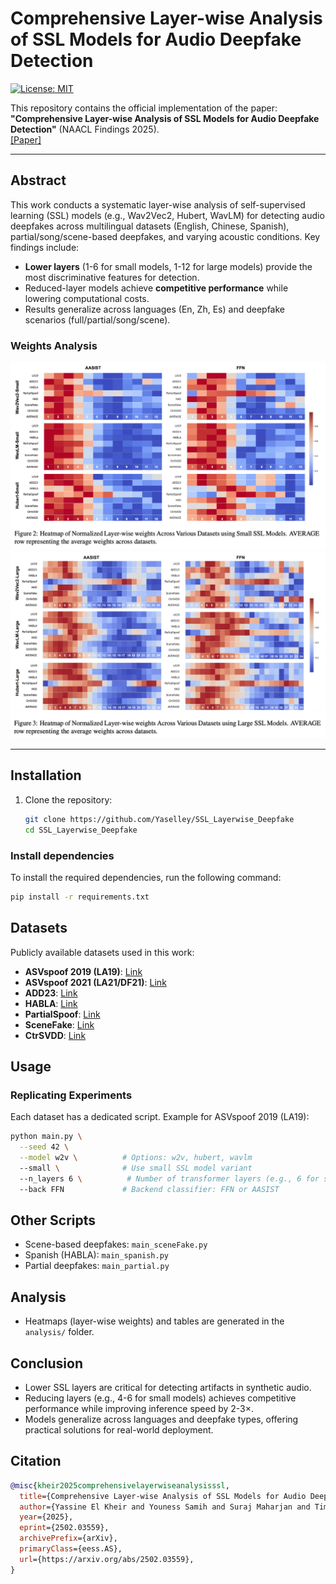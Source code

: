 # Comprehensive Layer-wise Analysis of SSL Models for Audio Deepfake Detection

[![License: MIT](https://img.shields.io/badge/License-MIT-yellow.svg)](https://opensource.org/licenses/MIT)

This repository contains the official implementation of the paper:  
**"Comprehensive Layer-wise Analysis of SSL Models for Audio Deepfake Detection"** (NAACL Findings 2025).  
[[Paper]](https://arxiv.org/abs/2502.03559) 

---

## Abstract
This work conducts a systematic layer-wise analysis of self-supervised learning (SSL) models (e.g., Wav2Vec2, Hubert, WavLM) for detecting audio deepfakes across multilingual datasets (English, Chinese, Spanish), partial/song/scene-based deepfakes, and varying acoustic conditions. Key findings include:
- **Lower layers** (1-6 for small models, 1-12 for large models) provide the most discriminative features for detection.
- Reduced-layer models achieve **competitive performance** while lowering computational costs.
- Results generalize across languages (En, Zh, Es) and deepfake scenarios (full/partial/song/scene).

### Weights Analysis
![Figure 1](analysis/SMALL.png)
![Figure 2](analysis/LARGE.png)

---

## Installation
1. Clone the repository:
   ```bash
   git clone https://github.com/Yaselley/SSL_Layerwise_Deepfake
   cd SSL_Layerwise_Deepfake
   ```
   

### Install dependencies

To install the required dependencies, run the following command:

```bash
pip install -r requirements.txt
```

## Datasets

Publicly available datasets used in this work:

- **ASVspoof 2019 (LA19)**: [Link](https://www.asvspoof.org/index2019.html)
- **ASVspoof 2021 (LA21/DF21)**: [Link](https://www.asvspoof.org/index2021.html)
- **ADD23**: [Link](http://addchallenge.cn/)
- **HABLA**: [Link](https://www.isca-archive.org/interspeech_2023/tamayoflorez23_interspeech.pdf)
- **PartialSpoof**: [Link](https://github.com/nii-yamagishilab/PartialSpoof)
- **SceneFake**: [Link](https://arxiv.org/abs/2211.06073)
- **CtrSVDD**: [Link](https://arxiv.org/abs/2406.02438)

## Usage

### Replicating Experiments

Each dataset has a dedicated script. Example for ASVspoof 2019 (LA19):

```bash
python main.py \
  --seed 42 \
  --model w2v \          # Options: w2v, hubert, wavlm
  --small \              # Use small SSL model variant
  --n_layers 6 \          # Number of transformer layers (e.g., 6 for small models)
  --back FFN             # Backend classifier: FFN or AASIST
```

## Other Scripts

- Scene-based deepfakes: `main_sceneFake.py`
- Spanish (HABLA): `main_spanish.py`
- Partial deepfakes: `main_partial.py`

## Analysis

- Heatmaps (layer-wise weights) and tables are generated in the `analysis/` folder.

## Conclusion

- Lower SSL layers are critical for detecting artifacts in synthetic audio.
- Reducing layers (e.g., 4-6 for small models) achieves competitive performance while improving inference speed by 2-3×.
- Models generalize across languages and deepfake types, offering practical solutions for real-world deployment.

## Citation

```bibtex
@misc{kheir2025comprehensivelayerwiseanalysisssl,
  title={Comprehensive Layer-wise Analysis of SSL Models for Audio Deepfake Detection}, 
  author={Yassine El Kheir and Youness Samih and Suraj Maharjan and Tim Polzehl and Sebastian Möller},
  year={2025},
  eprint={2502.03559},
  archivePrefix={arXiv},
  primaryClass={eess.AS},
  url={https://arxiv.org/abs/2502.03559}, 
}
```
